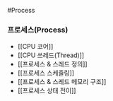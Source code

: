
#Process 

### 프로세스(Process)
- [[CPU 코어]]
- [[CPU 쓰레드(Thread)]]
- [[프로세스 & 스레드 정의]]
- [[프로세스 스케줄링]]
- [[프로세스 & 스레드 메모리 구조]]
- [[프로세스 상태 전이]]